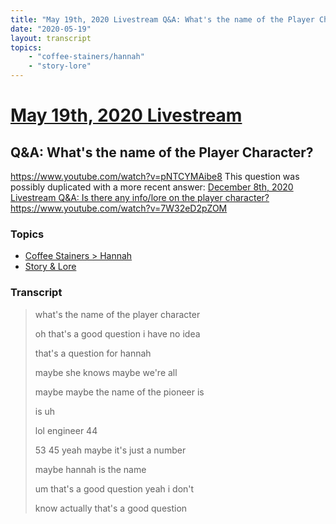 ```yaml
---
title: "May 19th, 2020 Livestream Q&A: What's the name of the Player Character?"
date: "2020-05-19"
layout: transcript
topics:
    - "coffee-stainers/hannah"
    - "story-lore"
---
```

# [May 19th, 2020 Livestream](../2020-05-19.md)
## Q&A: What's the name of the Player Character?
https://www.youtube.com/watch?v=pNTCYMAibe8
This question was possibly duplicated with a more recent answer: [December 8th, 2020 Livestream Q&A: Is there any info/lore on the player character?](./yt-7W32eD2pZOM.md) https://www.youtube.com/watch?v=7W32eD2pZOM


### Topics
* [Coffee Stainers > Hannah](../topics/coffee-stainers/hannah.md)
* [Story & Lore](../topics/story-lore.md)

### Transcript

> what's the name of the player character
>
> oh that's a good question i have no idea
>
> that's a question for hannah
>
> maybe she knows maybe we're all
>
> maybe maybe the name of the pioneer is
>
> is uh
>
> lol engineer 44
>
> 53 45 yeah maybe it's just a number
>
> maybe hannah is the name
>
> um that's a good question yeah i don't
>
> know actually that's a good question
